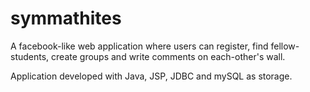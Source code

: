 # symmathites

A facebook-like web application where users can register, find fellow-students, create groups and write comments on each-other's wall.

Application developed with Java, JSP, JDBC and mySQL as storage.
